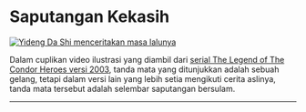 # Saputangan Kekasih

[![Yideng Da Shi menceritakan masa lalunya](images/cerita-yideng.jpg)](https://youtube.com/clip/UgkxLEzwzKr377qJuGAAMMr79sjL5ercnJ6l)

<div class="w3-container w3-card-4">
  <p>
  Dalam cuplikan video ilustrasi yang diambil dari <a href="https://www.youtube.com/playlist?list=PLl2tYmXaN6quljiYjzp14zvY8AEU8azy1" target="_blank">serial The Legend of The Condor Heroes versi 2003</a>,
  tanda mata yang ditunjukkan adalah sebuah gelang, tetapi dalam versi lain yang lebih setia mengikuti cerita
  aslinya, tanda mata tersebut adalah selembar saputangan bersulam.
  </p>
</div>

***

